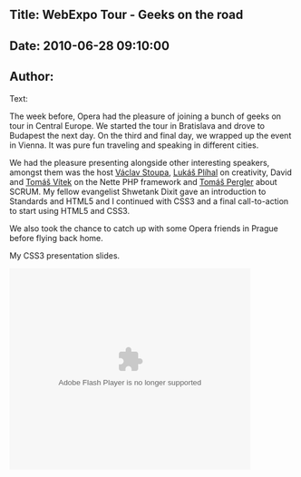 Title: WebExpo Tour - Geeks on the road
----
Date: 2010-06-28 09:10:00
----
Author: 
----
Text:

<p>
The week before, Opera had the pleasure of joining a bunch of geeks on tour in Central Europe. We started the tour in Bratislava and drove to Budapest the next day. On the third and final day, we wrapped up the event in Vienna. It was pure fun traveling and speaking in different cities. 
</p>
<p>We had the pleasure presenting alongside other interesting speakers, amongst them was the host <a href="http://webexpo.net/">Václav Stoupa</a>, <a href="http://twitter.com/browser">Lukáš Plíhal</a> on creativity, David and <a href="http://twitter.com/tomikvitek">Tomáš Vítek</a> on the Nette PHP framework and <a href="http://cz.linkedin.com/in/tazzy">Tomáš Pergler</a> about SCRUM. My fellow evangelist Shwetank Dixit gave an introduction to Standards and HTML5 and I continued with CSS3 and a final call-to-action to start using HTML5 and CSS3.
</p>
<p>
We also took the chance to catch up with some Opera friends in Prague before flying back home.
</p>

My CSS3 presentation slides.
<div style="width:425px" id="__ss_4506160"><strong style="display:block;margin:12px 0 4px"></strong><object id="__sse4506160" width="425" height="355"><param name="movie" value="http://static.slidesharecdn.com/swf/ssplayer2.swf?doc=zibinwebexpotourgeneral-100615090627-phpapp02&amp;stripped_title=zibin-webexpo-tour-2010" /><param name="allowFullScreen" value="true" /><param name="allowScriptAccess" value="never" /><embed name="__sse4506160" src="http://static.slidesharecdn.com/swf/ssplayer2.swf?doc=zibinwebexpotourgeneral-100615090627-phpapp02&amp;stripped_title=zibin-webexpo-tour-2010" type="application/x-shockwave-flash" allowfullscreen="true" width="425" height="355" allowscriptaccess="never" /></object></div>


